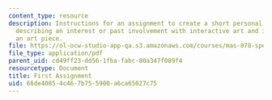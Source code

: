 ```yaml
---
content_type: resource
description: Instructions for an assignment to create a short personal presentation
  describing an interest or past involvement with interactive art and ideas for creating
  an art piece.
file: https://ol-ocw-studio-app-qa.s3.amazonaws.com/courses/mas-878-special-topics-in-multimedia-production-experiences-in-interactive-art-fall-2003/66de40854c467b755900a6ca65027c75_first_assign.pdf
file_type: application/pdf
parent_uid: cd49ff23-dd56-1fba-fabc-80a347f089f4
resourcetype: Document
title: First Assignment
uid: 66de4085-4c46-7b75-5900-a6ca65027c75
---
```

